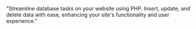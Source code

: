 "Streamline database tasks on your website using PHP. Insert, update, and delete data with ease, enhancing your site's functionality and user experience."
